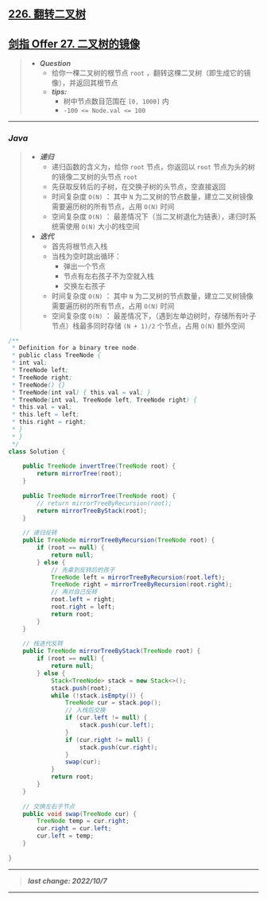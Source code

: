 ## [226. 翻转二叉树](https://leetcode.cn/problems/invert-binary-tree/)
## [剑指 Offer 27. 二叉树的镜像](https://leetcode.cn/problems/er-cha-shu-de-jing-xiang-lcof/)

> - ***Question***
>   - 给你一棵二叉树的根节点 `root` ，翻转这棵二叉树（即生成它的镜像），并返回其根节点
>   - ***tips:***
>     - 树中节点数目范围在 `[0, 1000]` 内 
>     - `-100 <= Node.val <= 100`

---

### *Java*

> - ***递归***
>   - 递归函数的含义为，给你 `root` 节点，你返回以 `root` 节点为头的树的镜像二叉树的头节点 `root`
>   - 先获取反转后的子树，在交换子树的头节点，空直接返回
>   - 时间复杂度 `O(N)` ： 其中 `N` 为二叉树的节点数量，建立二叉树镜像需要遍历树的所有节点，占用 `O(N)` 时间 
>   - 空间复杂度 `O(N)` ： 最差情况下（当二叉树退化为链表），递归时系统需使用 `O(N)` 大小的栈空间
> - ***迭代***
>   - 首先将根节点入栈
>   - 当栈为空时跳出循环：
>     - 弹出一个节点
>     - 节点有左右孩子不为空就入栈
>     - 交换左右孩子
>   - 时间复杂度 `O(N)` ： 其中 `N` 为二叉树的节点数量，建立二叉树镜像需要遍历树的所有节点，占用 `O(N)` 时间 
>   - 空间复杂度 `O(N)` ： 最差情况下，（遇到左单边树时，存储所有叶子节点）栈最多同时存储 `(N + 1)/2` 个节点，占用 `O(N)` 额外空间

```java
/**
 * Definition for a binary tree node.
 * public class TreeNode {
 * int val;
 * TreeNode left;
 * TreeNode right;
 * TreeNode() {}
 * TreeNode(int val) { this.val = val; }
 * TreeNode(int val, TreeNode left, TreeNode right) {
 * this.val = val;
 * this.left = left;
 * this.right = right;
 * }
 * }
 */
class Solution {
    
    public TreeNode invertTree(TreeNode root) {
        return mirrorTree(root);
    }
    
    public TreeNode mirrorTree(TreeNode root) {
        // return mirrorTreeByRecursion(root);
        return mirrorTreeByStack(root);
    }
    
    // 递归反转
    public TreeNode mirrorTreeByRecursion(TreeNode root) {
        if (root == null) {
            return null;
        } else {
            // 先拿到反转后的孩子
            TreeNode left = mirrorTreeByRecursion(root.left);
            TreeNode right = mirrorTreeByRecursion(root.right);
            // 再对自己反转
            root.left = right;
            root.right = left;
            return root;
        }
    }
    
    // 栈迭代反转
    public TreeNode mirrorTreeByStack(TreeNode root) {
        if (root == null) {
            return null;
        } else {
            Stack<TreeNode> stack = new Stack<>();
            stack.push(root);
            while (!stack.isEmpty()) {
                TreeNode cur = stack.pop();
                // 入栈后交换
                if (cur.left != null) {
                    stack.push(cur.left);
                }
                if (cur.right != null) {
                    stack.push(cur.right);
                }
                swap(cur);
            }
            return root;
        }
    }
    
    // 交换左右子节点
    public void swap(TreeNode cur) {
        TreeNode temp = cur.right;
        cur.right = cur.left;
        cur.left = temp;
    }
    
}
```

---

> ***last change: 2022/10/7***

---
